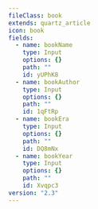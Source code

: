 ```yaml
---
fileClass: book
extends: quartz_article
icon: book
fields:
  - name: bookName
    type: Input
    options: {}
    path: ""
    id: yUPhK8
  - name: bookAuthor
    type: Input
    options: {}
    path: ""
    id: 1qFtRp
  - name: bookEra
    type: Input
    options: {}
    path: ""
    id: DQ8mNx
  - name: bookYear
    type: Input
    options: {}
    path: ""
    id: Xvqpc3
version: "2.3"
---
```

